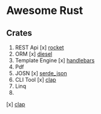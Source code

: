 # Awesome Rust

## Crates
1. REST Api 
  [x] [rocket](https://rocket.rs/)
2. ORM 
  [x] [diesel](http://diesel.rs/)
3. Template Engine
  [x] [handlebars](https://github.com/sunng87/handlebars-rust)
4. Pdf
5. JOSN
  [x] [serde_json](https://docs.serde.rs/serde_json/)
5. CLI Tool
  [x] [clap](https://clap.rs/)
6. Linq
7. 




[x] [clap](https://clap.rs/)

